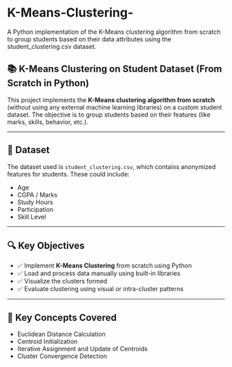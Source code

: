 # K-Means-Clustering-
A Python implementation of the K-Means clustering algorithm from scratch to group students based on their data attributes using the student_clustering.csv dataset.

## 📚 K-Means Clustering on Student Dataset (From Scratch in Python)

This project implements the **K-Means clustering algorithm from scratch** (without using any external machine learning libraries) on a custom student dataset. The objective is to group students based on their features (like marks, skills, behavior, etc.).

---

## 📁 Dataset

The dataset used is `student_clustering.csv`, which contains anonymized features for students. These could include:
- Age
- CGPA / Marks
- Study Hours
- Participation
- Skill Level

---

## 🔍 Key Objectives

- ✅ Implement **K-Means Clustering** from scratch using Python
- ✅ Load and process data manually using built-in libraries
- ✅ Visualize the clusters formed
- ✅ Evaluate clustering using visual or intra-cluster patterns

---

## 🧠 Key Concepts Covered

- Euclidean Distance Calculation
- Centroid Initialization
- Iterative Assignment and Update of Centroids
- Cluster Convergence Detection
